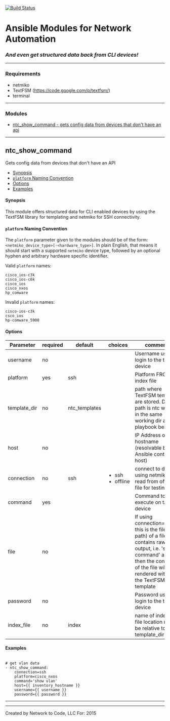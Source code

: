 [![Build Status](https://travis-ci.org/networktocode/ntc-ansible.svg?branch=master)](https://travis-ci.org/networktocode/ntc-ansible)

# Ansible Modules for Network Automation
### *And even get structured data back from CLI devices!*

---
### Requirements
* netmiko
* TextFSM (https://code.google.com/p/textfsm/)
* terminal

---
### Modules

  * [ntc_show_command - gets config data from devices that don't have an api](#ntc_show_command)

---

## ntc_show_command
Gets config data from devices that don't have an API

  * [Synopsis](#synopsis)
  * [``platform`` Naming Convention](#platform-naming-convention)
  * [Options](#options)
  * [Examples](#examples)

#### Synopsis
This module offers structured data for CLI enabled devices by using the TextFSM library for templating and netmiko for SSH connectivity.

#### ``platform`` Naming Convention
The ``platform`` parameter given to the modules should be of the form:``<netmiko_device_type>[-<hardware_type>]``.
In plain English, that means it should start with a supported ``netmiko`` device type, followed by an optional hyphen
and arbitrary hardware specific identifier.

Valid ``platform`` names:
```
cisco_ios-c3k
cisco_ios-c6k
cisco_ios
cisco_nxos
hp_comware
```

Invalid ``platform`` names:
```
cisco-ios-c3k
csco_ios
hp-comware_5900
```

#### Options

| Parameter     | required    | default  | choices    | comments |
| ------------- |-------------| ---------|----------- |--------- |
| username  |   no  |  | <ul></ul> |  Username used to login to the target device  |
| platform  |   yes  |  ssh  | <ul></ul> |  Platform FROM the index file  |
| template_dir  |   no  |  ntc_templates  | <ul></ul> |  path where TextFSM templates are stored. Default path is ntc with ntc in the same working dir as the playbook being run  |
| host  |   no  |  | <ul></ul> |  IP Address or hostname (resolvable by Ansible control host)  |
| connection  |   no  |  ssh  | <ul> <li>ssh</li>  <li>offline</li> </ul> |  connect to device using netmiko or read from offline file for testing  |
| command  |   yes  |  | <ul></ul> |  Command to execute on target device  |
| file  |   no  |  | <ul></ul> |  If using connection=offline, this is the file (with path) of a file that contains raw text output, i.e. 'show command' and then the contents of the file will be rendered with the the TextFSM template  |
| password  |   no  |  | <ul></ul> |  Password used to login to the target device  |
| index_file  |   no  |  index  | <ul></ul> |  name of index file.  file location must be relative to the template_dir  |

#### Examples

```

# get vlan data
- ntc_show_command:
    connection=ssh
    platform=cisco_nxos
    command='show vlan'
    host={{ inventory_hostname }}
    username={{ username }}
    password={{ password }}

```

---


---
Created by Network to Code, LLC
For:
2015
